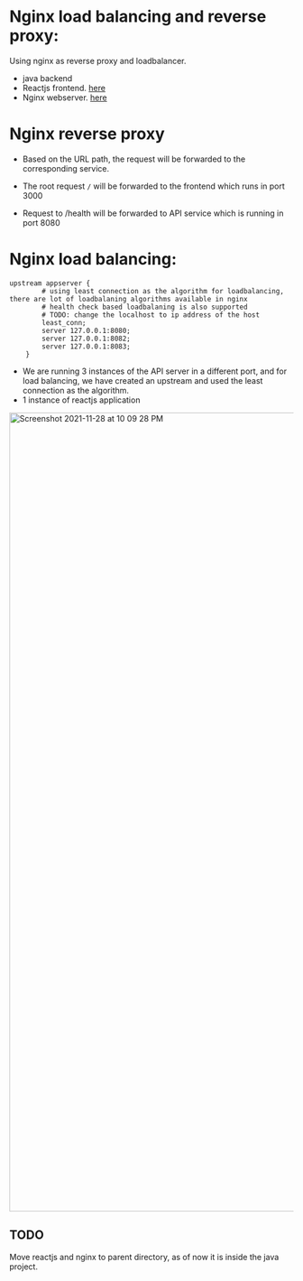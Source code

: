 # Nginx load balancing and reverse proxy:

  Using nginx as reverse proxy and loadbalancer. 
  
 - java backend
 - Reactjs frontend.   [here](https://github.com/balaji-venkatesan/nginx-loadbalancer/tree/master/reactjs-app)
 - Nginx webserver.  [here](https://github.com/balaji-venkatesan/nginx-loadbalancer/tree/master/nginx-web-server)
 

# Nginx reverse proxy
 - Based on the URL path, the request will be forwarded to the corresponding service.
 
 - The root request `/` will be forwarded to the frontend which runs in port 3000 
 
 - Request to /health will be forwarded to API service which is running in port 8080


# Nginx load balancing:
  
    upstream appserver {
            # using least connection as the algorithm for loadbalancing, there are lot of loadbalaning algorithms available in nginx
            # health check based loadbalaning is also supported
            # TODO: change the localhost to ip address of the host
            least_conn;
            server 127.0.0.1:8080;
            server 127.0.0.1:8082;
            server 127.0.0.1:8083;
        }

  - We are running 3 instances of the API server in a different port, and for load balancing, we have created an upstream and used the least connection as the algorithm.
  - 1 instance of reactjs application
  
  <img width="1416" alt="Screenshot 2021-11-28 at 10 09 28 PM" src="https://user-images.githubusercontent.com/34711372/143777412-fdc41ef4-18e4-4450-a57f-d54dae9f1079.png">



## TODO

Move reactjs and nginx to parent directory, as of now it is inside the java project.
   
